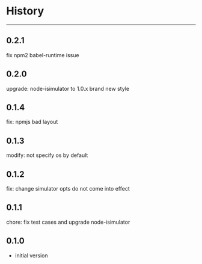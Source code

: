# History

---

## 0.2.1

fix npm2 babel-runtime issue

## 0.2.0

upgrade: node-isimulator to 1.0.x
brand new style

## 0.1.4

fix: npmjs bad layout

## 0.1.3

modify: not specify os by default

## 0.1.2

fix: change simulator opts do not come into effect

## 0.1.1

chore: fix test cases and upgrade node-isimulator

## 0.1.0

- initial version
